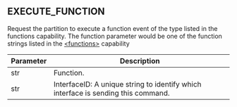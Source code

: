 ## EXECUTE\_FUNCTION

Request the partition to execute a function event of the type listed in the functions capability. The function parameter would be one of the function strings listed in the [\<functions\>][1] capability

| Parameter | Description |
| --- | --- |
| str | Function. |
| str | InterfaceID:  A unique string to identify which interface is sending this command. |







[1]:	https://control4.github.io/docs-driverworks-proxyprotocol/#security-partition-capabilities